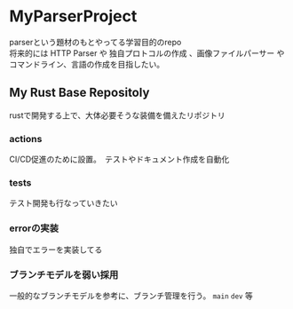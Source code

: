 # MyParserProject
parserという題材のもとやってる学習目的のrepo  
将来的には HTTP Parser や 独自プロトコルの作成 、画像ファイルパーサー や コマンドライン、言語の作成を目指したい。  

## My Rust Base Repositoly
rustで開発する上で、大体必要そうな装備を備えたリポジトリ

### actions
CI/CD促進のために設置。　テストやドキュメント作成を自動化

### tests
テスト開発も行なっていきたい

### errorの実装
独自でエラーを実装してる

### ブランチモデルを弱い採用
一般的なブランチモデルを参考に、ブランチ管理を行う。
`main` `dev` 等

